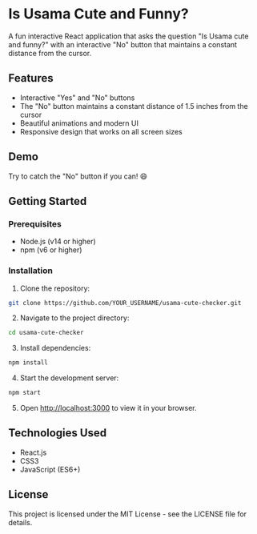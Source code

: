 # Is Usama Cute and Funny?

A fun interactive React application that asks the question "Is Usama cute and funny?" with an interactive "No" button that maintains a constant distance from the cursor.

## Features

- Interactive "Yes" and "No" buttons
- The "No" button maintains a constant distance of 1.5 inches from the cursor
- Beautiful animations and modern UI
- Responsive design that works on all screen sizes

## Demo

Try to catch the "No" button if you can! 😄

## Getting Started

### Prerequisites

- Node.js (v14 or higher)
- npm (v6 or higher)

### Installation

1. Clone the repository:
```bash
git clone https://github.com/YOUR_USERNAME/usama-cute-checker.git
```

2. Navigate to the project directory:
```bash
cd usama-cute-checker
```

3. Install dependencies:
```bash
npm install
```

4. Start the development server:
```bash
npm start
```

5. Open [http://localhost:3000](http://localhost:3000) to view it in your browser.

## Technologies Used

- React.js
- CSS3
- JavaScript (ES6+)

## License

This project is licensed under the MIT License - see the LICENSE file for details. 